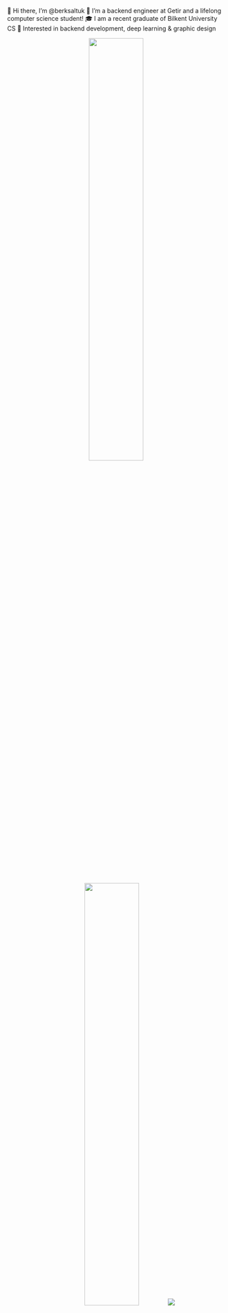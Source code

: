 👋 Hi there, I’m @berksaltuk
👀 I’m a backend engineer at Getir and a lifelong computer science student!
🎓 I am a recent graduate of Bilkent University CS
🌱 Interested in backend development, deep learning & graphic design


<p align="center">
  <img height="50%" width="auto" src ="https://github-readme-stats.vercel.app/api?username=berksaltuk&show_icons=true&count_private=true&theme=darcula&hide_border=true&hide=issues,contribs&bg_color=00000000">
  <img height="50%" width="auto" src ="https://github-readme-stats.vercel.app/api/top-langs/?username=berksaltuk&layout=compact&hide_border=true&theme=darcula&bg_color=00000000&langs_count=6&hide=jupyter%20notebook,tex,css,php&exclude_repo=Pacman-AI">
  <img src ="https://github-readme-streak-stats.herokuapp.com?user=berksaltuk&theme=darcula&hide_border=true&background=FFFFFF00">
  <br>
</p>

<!---
berksaltuk/berksaltuk is a ✨ special ✨ repository because its `README.md` (this file) appears on your GitHub profile.
You can click the Preview link to take a look at your changes.
--->
